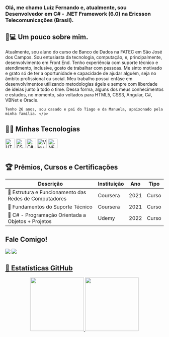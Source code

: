 ### Olá, me chamo Luiz Fernando e, atualmente, sou Desenvolvedor em C# - .NET Framework (6.0) na Ericsson Telecomunicações (Brasil). 

## 👦💻 Um pouco sobre mim.
<div>
  <p> Atualmente, sou aluno do curso de Banco de Dados na FATEC em São José dos Campos. Sou entusiasta da tecnologia, computação, e, principalmente, desenvolvimento em Front End. Tenho experiência com suporte técnico e atendimento, inclusive, gosto de trabalhar com pessoas. Me sinto motivado e grato só de ter a oportunidade e capacidade de ajudar alguém, seja no âmbito profissional ou social. Meu trabalho possui enfâse em desenvolvimentos utilizando metodologias ágeis e sempre com liberdade de ideias junto à todo o time. Dessa forma, alguns dos meus conhecimentos e estudos, no momento, são voltados para HTML5, CSS3, Angular, C#, VBNet e Oracle.
    
    Tenho 26 anos, sou casado e pai do Tiago e da Manuela, apaixonado pela minha família. </p>
</div>

## 🚀🔥 Minhas Tecnologias
<div style="display: inline-block">
  <img align="center" alt="HTML5" height="30" src="https://cdn.jsdelivr.net/gh/devicons/devicon/icons/html5/html5-original.svg">
  <img align="center" alt="CSS3" height="30" src="https://cdn.jsdelivr.net/gh/devicons/devicon/icons/css3/css3-original.svg">
  <img align="center" alt="C#" height="30" src="https://static.cdnlogo.com/logos/c/27/c.svg" />
  <img align="center" alt="Visual Basic" height="30" src="https://upload.wikimedia.org/wikipedia/commons/thumb/4/40/VB.NET_Logo.svg/1024px-VB.NET_Logo.svg.png" />
  <img align="center" alt=".NET Framework" height="30" src="https://seeklogo.com/images/M/microsoft-net-logo-4D9DA1DB77-seeklogo.com.png" />
</div><br>
</div><br>

## 🏆 Prêmios, Cursos e Certificações

Descrição | Instituição | Ano | Tipo
--------- | ----------- | --- | ----
🏅 Estrutura e Funcionamento das Redes de Computadores | Coursera | 2021 | Curso
🏅 Fundamentos do Suporte Técnico | Coursera | 2021 | Curso
🏅 C# - Programação Orientada a Objetos + Projetos | Udemy | 2022 | Curso


## Fale Comigo!
<div>
  <a href="https://api.whatsapp.com/send?phone=5512991103948&text=Olá%20,%2C%20 Luiz!" target="_blank"><img src="https://img.shields.io/badge/WhatsApp-25D366?style=for-the-badge&logo=whatsapp&logoColor=white"></a>
  <a href="https://www.linkedin.com/in/luizhabaeb/" target="_blank"><img src="https://img.shields.io/badge/LinkedIn-0077B5?style=for-the-badge&logo=linkedin&logoColor=white"</a>
</div>

## 🧾 Estatísticas GitHub
<div align="center">
  <a href="https://github.com/luizhabaeb">
  <img height="170cm" src="https://github-readme-stats.vercel.app/api?username=(seunickdogithub)&show_icons=true&theme=dark&include_all_commits=true&account_private=true"/>
  <img height="170cm" src="https://github-readme-stats.vercel.app/api/top-langs/?username=(seunickdogithub)&layout=compact&langs_count=7&theme=dark"/>
</div>
